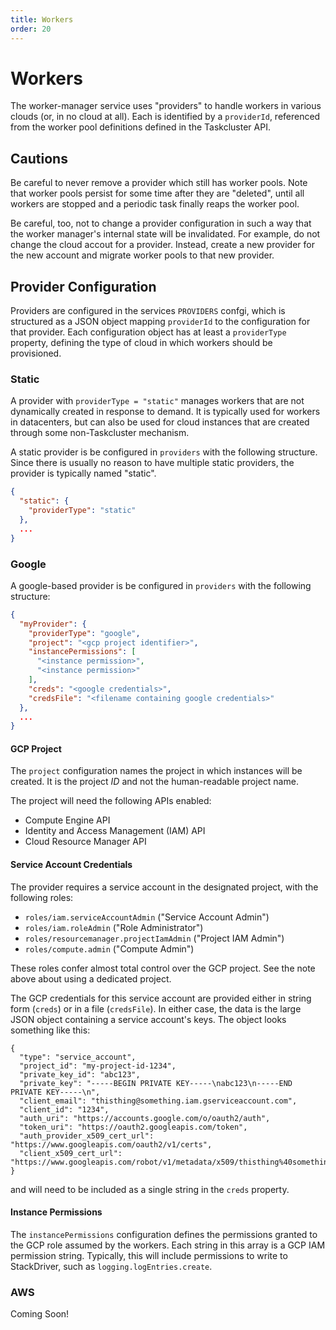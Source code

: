 ```yaml
---
title: Workers
order: 20
---
```


# Workers

The worker-manager service uses "providers" to handle workers in various clouds (or, in no cloud at all).
Each is identified by a `providerId`, referenced from the worker pool definitions defined in the Taskcluster API.

## Cautions

Be careful to never remove a provider which still has worker pools.
Note that worker pools persist for some time after they are "deleted", until all workers are stopped and a periodic task finally reaps the worker pool.

Be careful, too, not to change a provider configuration in such a way that the worker manager's internal state will be invalidated.
For example, do not change the cloud accout for a provider.
Instead, create a new provider for the new account and migrate worker pools to that new provider.

## Provider Configuration

Providers are configured in the services `PROVIDERS` confgi, which is structured as a JSON object mapping `providerId` to the configuration for that provider.
Each configuration object has at least a `providerType` property, defining the type of cloud in which workers should be provisioned.

### Static

A provider with `providerType = "static"` manages workers that are not dynamically created in response to demand.
It is typically used for workers in datacenters, but can also be used for cloud instances that are created through some non-Taskcluster mechanism.

A static provider is be configured in `providers` with the following structure.
Since there is usually no reason to have multiple static providers, the provider is typically named "static".

```json
{
  "static": {
    "providerType": "static"
  },
  ...
}
```


### Google

A google-based provider is be configured in `providers` with the following structure:

```json
{
  "myProvider": {
    "providerType": "google",
    "project": "<gcp project identifier>",
    "instancePermissions": [
      "<instance permission>",
      "<instance permission>"
    ],
    "creds": "<google credentials>",
    "credsFile": "<filename containing google credentials>"
  },
  ...
}
```

#### GCP Project

The `project` configuration names the project in which instances will be created.
It is the project *ID* and not the human-readable project name.

The project will need the following APIs enabled:

* Compute Engine API
* Identity and Access Management (IAM) API
* Cloud Resource Manager API

#### Service Account Credentials

The provider requires a service account in the designated project, with the following roles:

* `roles/iam.serviceAccountAdmin` ("Service Account Admin")
* `roles/iam.roleAdmin` ("Role Administrator")
* `roles/resourcemanager.projectIamAdmin` ("Project IAM Admin")
* `roles/compute.admin` ("Compute Admin")

These roles confer almost total control over the GCP project.
See the note above about using a dedicated project.

The GCP credentials for this service account are provided either in string form (`creds`) or in a file (`credsFile`).
In either case, the data is the large JSON object containing a service account's keys. The object looks something like this:

```
{
  "type": "service_account",
  "project_id": "my-project-id-1234",
  "private_key_id": "abc123",
  "private_key": "-----BEGIN PRIVATE KEY-----\nabc123\n-----END PRIVATE KEY-----\n",
  "client_email": "thisthing@something.iam.gserviceaccount.com",
  "client_id": "1234",
  "auth_uri": "https://accounts.google.com/o/oauth2/auth",
  "token_uri": "https://oauth2.googleapis.com/token",
  "auth_provider_x509_cert_url": "https://www.googleapis.com/oauth2/v1/certs",
  "client_x509_cert_url": "https://www.googleapis.com/robot/v1/metadata/x509/thisthing%40something.iam.gserviceaccount.com"
}
```
and will need to be included as a single string in the `creds` property.

#### Instance Permissions

The `instancePermissions` configuration defines the permissions granted to the GCP role assumed by the workers.
Each string in this array is a GCP IAM permission string.
Typically, this will include permissions to write to StackDriver, such as `logging.logEntries.create`.


### AWS

Coming Soon!
